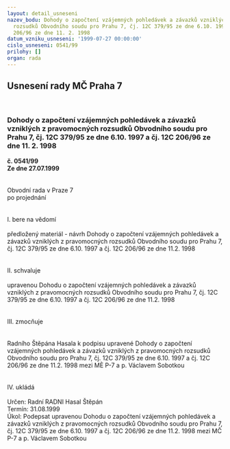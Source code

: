 ```yaml
---
layout: detail_usneseni
nazev_bodu: Dohody o započtení vzájemných pohledávek a závazků vzniklých z pravomocných
  rozsudků Obvodního soudu pro Prahu 7, čj. 12C 379/95 ze dne 6.10. 1997 a čj. 12C
  206/96 ze dne 11. 2. 1998
datum_vzniku_usneseni: '1999-07-27 00:00:00'
cislo_usneseni: 0541/99
prilohy: []
organ: rada
---
```

<div id="ucUsn_pList" class="usn">
	<span><h2>Usnesení rady MČ Praha 7 </h2>
<br></span><div class="standBody">
<span><h3>Dohody o započtení vzájemných pohledávek a závazků vzniklých z pravomocných rozsudků Obvodního soudu pro Prahu 7, čj. 12C 379/95 ze dne 6.10. 1997 a čj. 12C 206/96 ze dne 11. 2. 1998</h3></span><div class="center">
		<strong>č. 0541/99</strong><br>
	</div>
<div class="center">
		<strong>Ze dne 27.07.1999</strong><br><br>
	</div>
<br>Obvodní rada v Praze 7<br>po projednání<br><br><br>I.	bere na vědomí<br><br> předložený materiál - návrh Dohody o započtení vzájemných pohledávek a závazků vzniklých z pravomocných rozsudků Obvodního soudu pro Prahu 7, čj. 12C 379/95 ze dne 6.10. 1997 a čj. 12C 206/96 ze dne 11.2. 1998	<br><br><br>II.	schvaluje <br><br>upravenou Dohodu o započtení vzájemných pohledávek a závazků vzniklých z pravomocných rozsudků Obvodního soudu pro Prahu 7, čj. 12C 379/95 ze dne 6.10. 1997 a čj. 12C 206/96 ze dne 11.2. 1998<br><br><br>III.	zmocňuje  <br><br><br>Radního Štěpána Hasala k podpisu upravené Dohody o započtení vzájemných pohledávek a závazků vzniklých z pravomocných rozsudků Obvodního soudu pro Prahu 7, čj. 12C 379/95 ze dne 6.10. 1997 a čj. 12C 206/96 ze dne 11.2. 1998 mezi MÈ P-7 a p. Václavem Sobotkou<br><br><br>IV.	ukládá <br><br> Určen:	Radní	RADNI Hasal Štěpán<br>Termín: 31.08.1999<br>Úkol:	Podepsat upravenou Dohodu o započtení vzájemných pohledávek a závazků vzniklých z pravomocných rozsudků Obvodního soudu pro Prahu 7, čj. 12C 379/95 ze dne 6.10. 1997 a čj. 12C 206/96 ze dne 11.2. 1998 mezi MČ P-7 a p. Václavem Sobotkou<br>
</div>
</div>